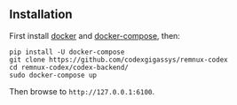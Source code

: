 ## Installation
First install [docker](https://www.docker.com) and [docker-compose](https://docs.docker.com/compose/), then:
```
pip install -U docker-compose
git clone https://github.com/codexgigassys/remnux-codex
cd remnux-codex/codex-backend/
sudo docker-compose up
```

Then browse to ```http://127.0.0.1:6100```.

